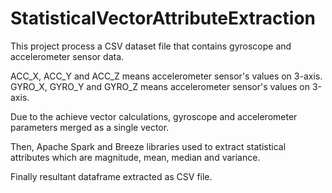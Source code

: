 # StatisticalVectorAttributeExtraction

This project process a CSV dataset file that contains gyroscope and accelerometer sensor data.

ACC_X, ACC_Y and ACC_Z means accelerometer sensor's values on 3-axis.
GYRO_X, GYRO_Y and GYRO_Z means accelerometer sensor's values on 3-axis. 

Due to the achieve vector calculations, gyroscope and accelerometer parameters merged as a single vector.

Then, Apache Spark and Breeze libraries used to extract statistical attributes which are magnitude, mean, median and variance.

Finally resultant dataframe extracted as CSV file.
